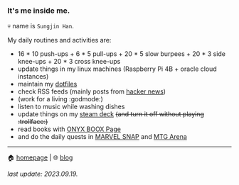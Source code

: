 ### It's me inside me.

💀 name is `Sungjin Han`.

My daily routines and activities are:

* 16 * 10 push-ups + 6 * 5 pull-ups + 20 * 5 slow burpees + 20 * 3 side knee-ups + 20 * 3 cross knee-ups
* update things in my linux machines (Raspberry Pi 4B + oracle cloud instances)
* maintain my [dotfiles](https://github.com/meinside/dotfiles)
* check RSS feeds (mainly posts from [hacker news](https://news.ycombinator.com/))
* (work for a living :godmode:)
* listen to music while washing dishes
* update things on my [steam deck](https://store.steampowered.com/steamdeck) ~~(and turn it off without playing :trollface:)~~
* read books with [ONYX BOOX Page](https://onyxboox.com/boox_page)
* and do the daily quests in [MARVEL SNAP](https://www.marvelsnap.com/) and [MTG Arena](https://magic.wizards.com/en/mtgarena)

----

🏠 [homepage](https://meinside.dev) | 🌐 [blog](https://blog.meinside.dev)

*last update: 2023.09.19.*
